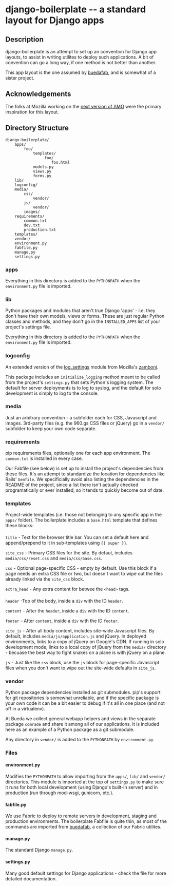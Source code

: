 django-boilerplate -- a standard layout for Django apps
===============================================================================

## Description

django-boilerplate is an attempt to set up an convention for Django app layouts,
to assist in writing utilites to deploy such applications. A bit of convention
can go a long way, if one method is not better than another.

This app layout is the one assumed by [buedafab](https://github.com/bueda/ops),
and is somewhat of a sister project.

## Acknowledgements

The folks at Mozilla working on the [next version of AMO](https://github.com/jbalogh/zamboni)
were the primary inspiration for this layout.

## Directory Structure

    django-boilerplate/
        apps/
            foo/
                templates/
                     foo/
                        foo.html
                models.py
                views.py
                forms.py
        lib/
        logconfig/
        media/
            css/
                vendor/
            js/
                vendor/
            images/
        requirements/
            common.txt
            dev.txt
            production.txt
        templates/
        vendor/
        environment.py
        fabfile.py
        manage.py
        settings.py

### apps

Everything in this directory is added to the `PYTHONPATH` when the
`environment.py` file is imported.

### lib

Python packages and modules that aren't true Django 'apps' - i.e. they don't
have their own models, views or forms. These are just regular Python classes and
methods, and they don't go in the `INSTALLED_APPS` list of your project's
settings file. 

Everything in this directory is added to the `PYTHONPATH` when the
`environment.py` file is imported.

### logconfig

An extended version of the
[log_settings](https://github.com/jbalogh/zamboni/blob/master/log_settings.py)
module from Mozilla's [zamboni](https://github.com/jbalogh/zamboni).

This package includes an `initialize_logging` method meant to be called from the
project's `settings.py` that sets Python's logging system. The default for
server deployments is to log to syslog, and the default for solo development is
simply to log to the console. 

### media

Just an arbitrary convention - a subfolder each for CSS, Javascript and images.
3rd-party files (e.g. the 960.gs CSS files or jQuery) go in a `vendor/`
subfolder to keep your own code separate.

### requirements

pip requirements files, optionally one for each app environment. The
`common.txt` is installed in every case.

Our Fabfile (see below) is set up to install the project's dependencies from
these files. It's an attempt to standardize the location for dependencies like
Rails' `Gemfile`. We specificially avoid also listing the dependencies in the
README of the project, since a list there isn't actually checked programatically
or ever installed, so it tends to quickly become out of date.

### templates

Project-wide templates (i.e. those not belonging to any specific app in the
`apps/` folder). The boilerplate includes a `base.html` template that defines
these blocks:

#### <head>

`title` - Text for the browser title bar. You can set a default here and append/prepend to
it in sub-templates using `{{ super }}`.

`site_css` - Primary CSS files for the site. By defaut, includes `media/css/reset.css` and
`media/css/base.css`. 

`css` - Optional page-specific CSS - empty by default. Use this block if a page needs an extra CSS file
or two, but doesn't want to wipe out the files already linked via the `site_css`
block.

`extra_head` - Any extra content for betwee the `<head>` tags.

#### <body>

`header` -Top of the body, inside a `div` with the ID `header`.

`content` - After the `header`, inside a `div` with the ID `content`.

`footer` - After `content`, inside a `div` with the ID `footer`.

`site_js` - After all body content, includes site-wide Javascript files. By default,
includes `media/js/application.js` and jQuery. In deployed environments, links
to a copy of jQuery on Google's CDN. If running in solo development mode, links
to a local copy of jQuery from the `media/` directory - becuase the best way to
fight snakes on a plane is with jQuery on a plane.

`js` - Just like the `css` block, use the `js` block for page-specific Javascript files
when you don't want to wipe out the site-wide defaults in `site_js`.

### vendor

Python package dependencies installed as git submodules. pip's support for git
repositories is somewhat unreliable, and if the specific package is your own
code it can be a bit easier to debug if it's all in one place (and not off in a
virtualenv). 

At Bueda we collect general webapp helpers and views in the separate package
`comrade` and share it among all of our applications. It is included here as an
example of a Python package as a git submodule.

Any directory in `vendor/` is added to the `PYTHONPATH` by `environment.py`.

### Files

#### environment.py

Modifies the `PYTHONPATH` to allow importing from the `apps/`, `lib/` and
`vendor/` directories. This module is imported at the top of `settings.py` to
make sure it runs for both local development (using Django's built-in server)
and in production (run through mod-wsgi, gunicorn, etc.).

#### fabfile.py

We use Fabric to deploy to remote servers in development, staging and production
environments. The boilerplate Fabfile is quite thin, as most of the commands are
imported from [buedafab](https://github.com/bueda/ops), a collection of our
Fabric utilites.

#### manage.py

The standard Django `manage.py`.

#### settings.py

Many good default settings for Django applications - check the file for more
detailed documentation.
